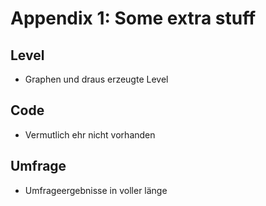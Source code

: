 # Appendix 1: Some extra stuff

<!--

Hier werden vermutlich viele Abbildungen von Graphen und Leveln zu finden sein

Platz für *wichtige* Materialien, die zu umfangreich für den eigentlichen Textteil sind.

Der Anhang gehört *nicht* zum Textteil (wird nicht zum Seitenumfang hinzugerechnet).
Der Umfang des Anhangs sollte möglichst klein sein!
-->

## Level

- Graphen und draus erzeugte Level



## Code

- Vermutlich ehr nicht vorhanden

## Umfrage

- Umfrageergebnisse in voller länge



# 
